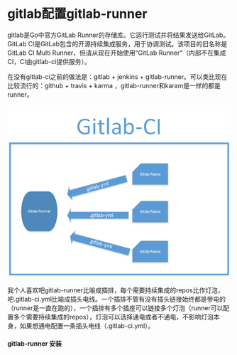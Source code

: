 # gitlab配置gitlab-runner

gitlab是Go中官方GitLab Runner的存储库。它运行测试并将结果发送给GitLab。 GitLab CI是GitLab包含的开源持续集成服务，用于协调测试。该项目的旧名称是GitLab CI Multi Runner，但请从现在开始使用“GitLab Runner”（内部不在集成CI，CI由gitlab-ci提供服务）。

在没有gitlab-ci之前的做法是：gitlab + jenkins + gitlab-runner。可以类比现在比较流行的：github +  travis + karma ，gitlab-runner和karam是一样的都是runner。

![](/assets/import.png)

我个人喜欢吧gitlab-runner比喻成插排，每个需要持续集成的repos比作灯泡，吧.gitlab-ci.yml比喻成插头电线。一个插排不管有没有插头链接始终都是带电的（runner是一直在跑的），一个插排有多个插座可以链接多个灯泡（runner可以配置多个需要持续集成的repos），灯泡可以选择通电或者不通电，不影响灯泡本身，如果想通电配置一条插头电线（.gitlab-ci.yml）。

#### gitlab-runner 安装



